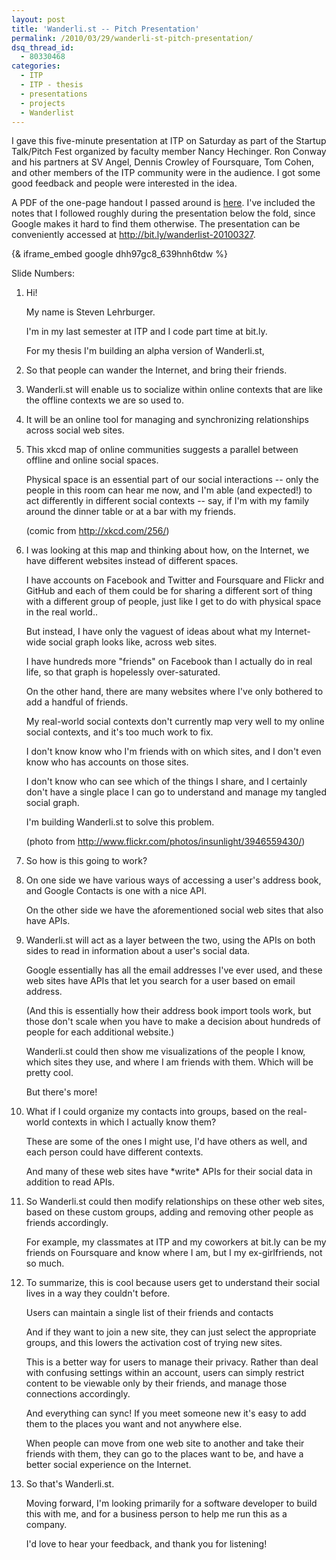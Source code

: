 ```yaml
---
layout: post
title: 'Wanderli.st -- Pitch Presentation'
permalink: /2010/03/29/wanderli-st-pitch-presentation/
dsq_thread_id:
  - 80330468
categories:
  - ITP
  - ITP - thesis
  - presentations
  - projects
  - Wanderlist
---
```

I gave this five-minute presentation at ITP on Saturday as part of the Startup Talk/Pitch Fest organized by faculty member Nancy Hechinger. Ron Conway and his partners at SV Angel, Dennis Crowley of Foursquare, Tom Cohen, and other members of the ITP community were in the audience. I got some good feedback and people were interested in the idea.

A PDF of the one-page handout I passed around is [here][1]. I've included the notes that I followed roughly during the presentation below the fold, since Google makes it hard to find them otherwise. The presentation can be conveniently accessed at <http://bit.ly/wanderlist-20100327>.

{& iframe_embed google dhh97gc8_639hnh6tdw %}
  
Slide Numbers:

1.  Hi!
    
    My name is Steven Lehrburger.
    
    I'm in my last semester at ITP and I code part time at bit.ly.
    
    For my thesis I'm building an alpha version of Wanderli.st,

2.  So that people can wander the Internet, and bring their friends.

3. Wanderli.st will enable us to socialize within online contexts that are like the offline contexts we are so used to.

4. It will be an online tool for managing and synchronizing relationships across social web sites.

5. This xkcd map of online communities suggests a parallel between offline and online social spaces.
   
   Physical space is an essential part of our social interactions -- only the people in this room can hear me now, and I'm able (and expected!) to act differently in different social contexts -- say, if I'm with my family around the dinner table or at a bar with my friends.
   
   (comic from http://xkcd.com/256/)

6. I was looking at this map and thinking about how, on the Internet, we have different websites instead of different spaces.
   
   I have accounts on Facebook and Twitter and Foursquare and Flickr and GitHub and each of them could be for sharing a different sort of thing with a different group of people, just like I get to do with physical space in the real world..
   
   But instead, I have only the vaguest of ideas about what my Internet-wide social graph looks like, across web sites.
   
   I have hundreds more "friends" on Facebook than I actually do in real life, so that graph is hopelessly over-saturated.
   
   On the other hand, there are many websites where I've only bothered to add a handful of friends.
   
   My real-world social contexts don't currently map very well to my online social contexts, and it's too much work to fix.
   
   I don't know know who I'm friends with on which sites, and I don't even know who has accounts on those sites.
   
   I don't know who can see which of the things I share, and I certainly don't have a single place I can go to understand and manage my tangled social graph.
   
   I'm building Wanderli.st to solve this problem.
    
   (photo from http://www.flickr.com/photos/insunlight/3946559430/)

7. So how is this going to work?

8. On one side we have various ways of accessing a user's address book, and Google Contacts is one with a nice API.
   
   On the other side we have the aforementioned social web sites that also have APIs.

9. Wanderli.st will act as a layer between the two, using the APIs on both sides to read in information about a user's social data.
   
   Google essentially has all the email addresses I've ever used, and these web sites have APIs that let you search for a user based on email address.
   
   (And this is essentially how their address book import tools work, but those don't scale when you have to make a decision about hundreds of people for each additional website.)
   
   Wanderli.st could then show me visualizations of the people I know, which sites they use, and where I am friends with them. Which will be pretty cool.

   But there's more!
            
10. What if I could organize my contacts into groups, based on the real-world contexts in which I actually know them?
    
    These are some of the ones I might use, I'd have others as well, and each person could have different contexts.
    
    And many of these web sites have \*write\* APIs for their social data in addition to read APIs.

11. So Wanderli.st could then modify relationships on these other web sites, based on these custom groups, adding and removing other people as friends accordingly.
    
    For example, my classmates at ITP and my coworkers at bit.ly can be my friends on Foursquare and know where I am, but I my ex-girlfriends, not so much.

12. To summarize, this is cool because users get to understand their social lives in a way they couldn't before.
    
    Users can maintain a single list of their friends and contacts
    
    And if they want to join a new site, they can just select the appropriate groups, and this lowers the activation cost of trying new sites.
    
    This is a better way for users to manage their privacy. Rather than deal with confusing settings within an account, users can simply restrict content to be viewable only by their friends, and manage those connections accordingly.
    
    And everything can sync! If you meet someone new it's easy to add them to the places you want and not anywhere else.
                        
    When people can move from one web site to another and take their friends with them, they can go to the places want to be, and have a better social experience on the Internet.

13. So that's Wanderli.st.
    
    Moving forward, I'm looking primarily for a software developer to build this with me, and for a business person to help me run this as a company.
    
    I'd love to hear your feedback, and thank you for listening!

 [1]: http://lehrblogger.com/nyu/projects/thesis/wanderlist_pitch_web.pdf
